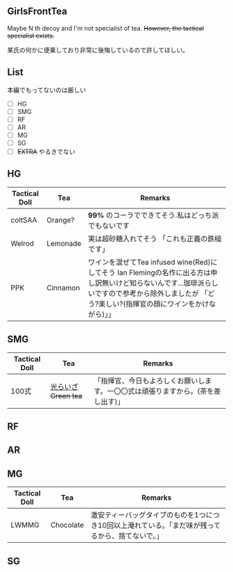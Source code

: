## GirlsFrontTea

Maybe N th decoy and I'm not specialist of tea.  ~~However, the tactical specialist exists.~~

某氏の何かに便乗しており非常に後悔しているので許してほしい。

## List

本編でもってないのは厳しい

- [ ] HG
- [ ] SMG
- [ ] RF
- [ ] AR
- [ ] MG
- [ ] SG
- [ ] ~~EXTRA~~ やるきでない

## HG

| Tactical Doll | Tea | Remarks |
|---------------|-----|---------|
| coltSAA| Orange?| **99%** のコーラでできてそう.私はどっち派でもないです |
| Welrod | Lemonade | 実は超砂糖入れてそう 「これも正義の鉄槌です」 |
| PPK | Cinnamon | ワインを混ぜてTea infused wine(Red)にしてそう  Ian Flemingの名作に出る方は申し訳無いけど知らないんです...珈琲派らしいですので参考から除外しましたが 「どう?楽しい?(指揮官の顔にワインをかけながら)」」 |

## SMG

| Tactical Doll | Tea | Remarks |
|---------------|-----|---------|
| 100式 | [光らいざ](http://www.wazukakoucha.jp/item/004/) ~~Green tea~~ | 「指揮官、今日もよろしくお願いします。一〇〇式は頑張りますから。(茶を差し出す)」 |

## RF

## AR

## MG

| Tactical Doll | Tea | Remarks |
|---------------|-----|---------|
| LWMMG | Chocolate | 激安ティーバッグタイプのものを1つにつき10回以上淹れている。「まだ味が残ってるから、捨てないで。」 |

## SG
